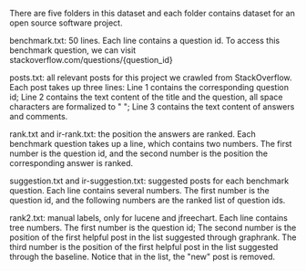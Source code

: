 There are five folders in this dataset and each folder contains dataset for an open source software project.

benchmark.txt:
50 lines. Each line contains a question id.
To access this benchmark question, we can visit stackoverflow.com/questions/{question_id}

posts.txt:
all relevant posts for this project we crawled from StackOverflow.
Each post takes up three lines:
Line 1 contains the corresponding question id;
Line 2 contains the text content of the title and the question, all space characters are formalized to " ";
Line 3 contains the text content of answers and comments.

rank.txt and ir-rank.txt:
the position the answers are ranked.
Each benchmark question takes up a line, which contains two numbers.
The first number is the question id, and the second number is the position the corresponding answer is ranked.

suggestion.txt and ir-suggestion.txt:
suggested posts for each benchmark question.
Each line contains several numbers.
The first number is the question id, and the following numbers are the ranked list of question ids.

rank2.txt:
manual labels, only for lucene and jfreechart.
Each line contains tree numbers.
The first number is the question id;
The second number is the position of the first helpful post in the list suggested through graphrank.
The third number is the position of the first helpful post in the list suggested through the baseline.
Notice that in the list, the "new" post is removed.
